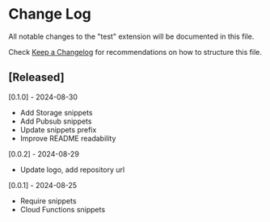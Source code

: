 # Change Log

All notable changes to the "test" extension will be documented in this file.

Check [Keep a Changelog](http://keepachangelog.com/) for recommendations on how to structure this file.

## [Released]

[0.1.0] - 2024-08-30

- Add Storage snippets
- Add Pubsub snippets
- Update snippets prefix
- Improve README readability

[0.0.2] - 2024-08-29

- Update logo, add repository url

[0.0.1] - 2024-08-25

- Require snippets
- Cloud Functions snippets

